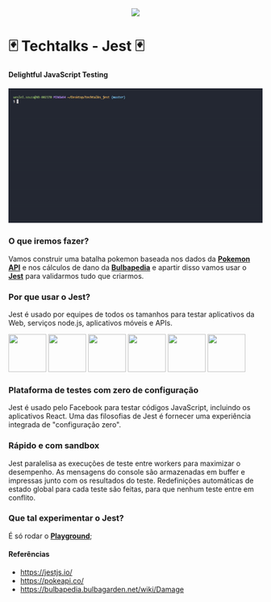 
<p align="center">
  <img src="https://cdn.auth0.com/blog/testing-react-with-jest/logo.png" align="center">
</p>

# 🃏  Techtalks - Jest 🃏

#### Delightful JavaScript Testing

<img src="https://github.com/darkfrontcode/techtalks_jest/blob/master/midias/jest.gif">

### O que iremos fazer?

Vamos construir uma batalha pokemon baseada nos dados da [**Pokemon API**](https://pokeapi.co/) e nos cálculos de dano da [**Bulbapedia**](https://bulbapedia.bulbagarden.net/wiki/Damage) e apartir disso vamos usar o [**Jest**](https://jestjs.io/) para validarmos tudo que criarmos.

### Por que usar o Jest?

Jest é usado por equipes de todos os tamanhos para testar aplicativos da Web, serviços node.js, aplicativos móveis e APIs.

<p>
<img src="https://jestjs.io/img/logos/facebook.png" width="75px" height="75px">
<img src="https://jestjs.io/img/logos/twitter.png" width="75px" height="75px">
<img src="https://jestjs.io/img/logos/nyt.png" width="75px" height="75px">
<img src="https://jestjs.io/img/logos/spotify.png" width="75px" height="75px">
<img src="https://jestjs.io/img/logos/airbnb.png" width="75px" height="75px">
<img src="https://jestjs.io/img/logos/instagram.png" width="75px" height="75px">
</p>

### Plataforma de testes com zero de configuração
Jest é usado pelo Facebook para testar códigos JavaScript, incluindo os aplicativos React. Uma das filosofias de Jest é fornecer uma experiência integrada de "configuração zero".

### Rápido e com sandbox
Jest paralelisa as execuções de teste entre workers para maximizar o desempenho. As mensagens do console são armazenadas em buffer e impressas junto com os resultados do teste. Redefinições automáticas de estado global para cada teste são feitas, para que nenhum teste entre em conflito.

### Que tal experimentar o Jest?
É só rodar o [**Playground**](https://jestjs.io/#use);

#### Referências
* https://jestjs.io/
* https://pokeapi.co/
* https://bulbapedia.bulbagarden.net/wiki/Damage
